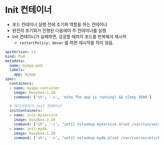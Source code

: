 # Init 컨테이너

- 포드 컨테이너 실행 전에 초기화 역할을 하는 컨테이너
- 완전히 초기화가 진행된 다음에야 주 컨테이너를 실행
- Init 컨테이너가 실패하면, 성공할 때까지 포드를 반복해서 재시작
    -  `restartPolicy: Never` 를 하면 재시작을 하지 않음.

```yaml
apiVersion: v1
kind: Pod
metadata:
  name: myapp-pod
  labels:
    app: myapp
spec:
  containers:
  - name: myapp-container
    image: busybox:1.28
    command: ['sh', '-c', 'echo The app is running! && sleep 3600']
    
  # 여기서부터가 init 컨테이너!
  initContainers:
  - name: init-myservice
    image: busybox:1.28
    command: ['sh', '-c', "until nslookup myservice.$(cat /var/run/secrets/kubernetes.io/serviceaccount/namespace).svc.cluster.local; do echo waiting for myservice; sleep 2; done"]
  - name: init-mydb
    image: busybox:1.28
    command: ['sh', '-c', "until nslookup mydb.$(cat /var/run/secrets/kubernetes.io/serviceaccount/namespace).svc.cluster.local; do echo waiting for mydb; sleep 2; done"]
```